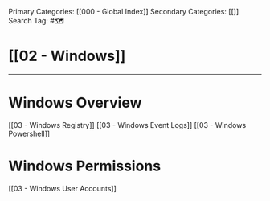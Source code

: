 Primary Categories: [[000 - Global Index]] 
Secondary Categories: [[]] 
Search Tag: #🗺  

# [[02 - Windows]]  
***
# Windows Overview

[[03 - Windows Registry]]
[[03 - Windows Event Logs]]
[[03 - Windows Powershell]]


# Windows Permissions

[[03 - Windows User Accounts]]
